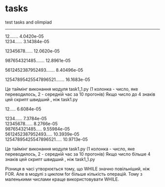# tasks
test tasks and olimpiad


----------




12.......    4.0420e-05    
1234......           3.14384e-05

12345678......          12.0620e-05

987654321485.......       12.8961e-05

5612452387952493.......      8.40496e-05

12547895425547896521.......       16.1683e-05

Це таймінг виконання модуля task1_1.py (1 колонка - число, яке переводилось, 2 - середній час за 10 прогонів)
Якщо число до 4 знаків цей скрипт швидший , ніж task1.py

12.....        6.6084e-05

1234......      7.3784e-05   
12345678......       8.2766e-05   
987654321485.....         9.55984e-05   
5612452387952493.....       10.3939e-05    
12547895425547896521.....       10.9713e-05

Це таймінг виконання модуля task1.py (1 колонка - число, яке переводилось, 2 - середній час за 10 прогонів)
Якщо число більше 4 знаків цей скрипт швидший , ніж task1_1.py

Різниця в часі утворюється тому, що WHILE значно повільніший, ніж FOR. Але в модулі з циклом for більше кількість
операцій. Тому з маленькими числами краще використовувати WHILE.
